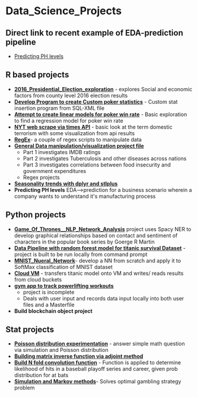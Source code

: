 # Data_Science_Projects

## Direct link to recent example of EDA-prediction pipeline
+ [Predicting PH levels](https://rpubs.com/justin_herman_42/497179)

## R based projects
  + [**2016_Presidential_Election_exploration**](https://github.com/justinherman42/Data_Science_Projects/tree/master/R/2016_CountyLevel_Election_Data) - explores Social and economic factors from county level 2016 election results
  + [**Develop Program to create Custom poker statistics**](https://github.com/justinherman42/Data_Science_Projects/tree/master/R/Build_Custom_Poker_Statistics_Software) - Custom stat insertion program from SQL-XML  file
  +  [**Attempt to create linear models for poker win rate**](https://github.com/justinherman42/Data_Science_Projects/tree/master/R/Build_Linear_Regression_Model_For_Poker_Winrate) - Basic exploration to find a regression model for poker win rate
  + [**NYT web scrape via times API**](https://github.com/justinherman42/Data_Science_Projects/tree/master/R/New_York_times_webscrape) - basic look at the term domestic terrorism with some visualization from api results
  + [**RegEx**](https://github.com/justinherman42/Data_Science_Projects/tree/master/R/Regex_data_cleanup)- a couple of regex scripts to manipulate data 
  + [**General Data manipulation/visualization project file**](https://github.com/justinherman42/Data_Science_Projects/tree/master/R/General_Data_manipulation)
      + Part 1 investigates IMDB ratings
      + Part 2 investigates Tuberculosis and other diseases across nations
      + Part 3 investigates correlations between food insecurity and government expenditures 
    + Regex projects
  + [**Seasonality trends with dplyr and stlplus**](https://github.com/justinherman42/Data_Science_Projects/tree/master/R/Seasonality%20trends%20with%20dplyr%20and%20stlplus)
  + **Predicting PH levels** EDA-->prediction for a business scenario wherein a company wants to understand it's manufacturing process
## Python projects
  + [**Game_Of_Thrones__NLP_Network_Analysis**](https://github.com/justinherman42/Data_Science_Projects/blob/master/Python/Game_Of_Thrones__NLP_Network_Analysis/Game_of_Thrones_NER.ipynb) project uses Spacy NER to develop graphical relationships based on contact and sentiment of characters in the popular book series by Goerge R Martin
  + [**Data Pipeline with random forest model for titanic survival Dataset**](https://github.com/justinherman42/Data_Science_Projects/tree/master/Python/Titanic_Survival_Pipeline) - project is built to be run locally from command prompt
  + [**MNIST_Nueral_Network**](https://github.com/justinherman42/Data_Science_Projects/tree/master/Python/Mnist_dataset_Neural_Network_from_scratch)- develop a NN from scratch and apply it to SoftMax classification of MNIST dataset
  + [**Cloud VM**](https://github.com/justinherman42/Data_Science_Projects/tree/master/Python/Cloud_VM) - transfers titanic model onto VM and writes/ reads results from cloud buckets 
  + [**gym app to track powerlifting workouts**](https://github.com/justinherman42/Data_Science_Projects/tree/master/Python/gym%20app)
      + project is incomplete  
      + Deals with user input and records data input locally into both user files and a Masterfile
  + **Build blockchain object project**
## Stat projects
  + [**Poisson distribution experimentation**](https://github.com/justinherman42/Data_Science_Projects/tree/master/Math_Statistics/Applying_poisson) - answer simple math question via simulation and Poisson distribution
  + [**Building matrix inverse function via adjoint method**](https://github.com/justinherman42/Data_Science_Projects/tree/master/Math_Statistics/Matrix_inverse_function)
  + [**Build N fold convolution function**](https://github.com/justinherman42/Data_Science_Projects/tree/master/Math_Statistics/Nfold_convolution_function) - Function is applied to determine likelihood of hits in a baseball playoff series and career, given prob distribution for at bats
  + [**Simulation and Markov methods**](https://github.com/justinherman42/Data_Science_Projects/tree/master/Math_Statistics/Simulation_and_Markov)- Solves optimal gambling strategy problem
